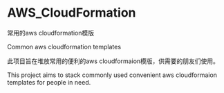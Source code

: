 # AWS_CloudFormation
常用的aws cloudformation模版

Common aws cloudformation templates

此项目旨在堆放常用的便利的aws cloudformaion模版，供需要的朋友们使用。

This project aims to stack commonly used convenient aws cloudformaion templates for people in need.
